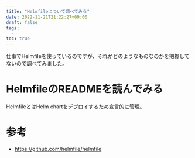```yaml
---
title: "Helmfileについて調べてみる"
date: 2022-11-21T21:22:27+09:00
draft: false
tags:
  - 
toc: true
---
```

仕事でHelmfileを使っているのですが、それがどのようなものなのかを把握してないので調べてみました。
<!--more-->
# HelmfileのREADMEを読んでみる
HelmfileとはHelm chartをデプロイするため宣言的に管理。

# 参考
- https://github.com/helmfile/helmfile
